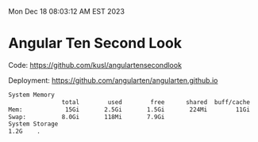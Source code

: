 Mon Dec 18 08:03:12 AM EST 2023

# Angular Ten Second Look

Code: https://github.com/kusl/angulartensecondlook

Deployment: https://github.com/angularten/angularten.github.io

```bash
System Memory
               total        used        free      shared  buff/cache   available
Mem:            15Gi       2.5Gi       1.5Gi       224Mi        11Gi        12Gi
Swap:          8.0Gi       118Mi       7.9Gi
System Storage
1.2G	.
```
